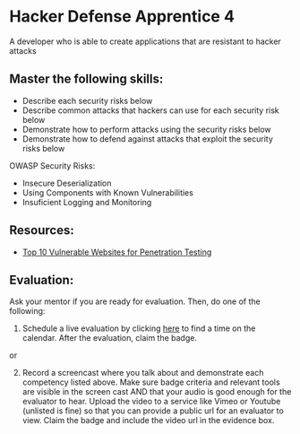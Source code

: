 # Hacker Defense Apprentice 4

A developer who is able to create applications that are resistant to hacker attacks

## Master the following skills:

* Describe each security risks below
* Describe common attacks that hackers can use for each security risk below
* Demonstrate how to perform attacks using the security risks below
* Demonstrate how to defend against attacks that exploit the security risks below

OWASP Security Risks:
* Insecure Deserialization
* Using Components with Known Vulnerabilities
* Insuficient Logging and Monitoring

## Resources:

* [Top 10 Vulnerable Websites for Penetration Testing](https://securitytrails.com/blog/vulnerable-websites-for-penetration-testing)

## Evaluation:

Ask your mentor if you are ready for evaluation. Then, do one of the following:

1. Schedule a live evaluation by clicking [here](http://evals.codex.academy) to find a time on the calendar. After the evaluation, claim the badge.

or

2. Record a screencast where you talk about and demonstrate each competency listed above. Make sure badge criteria and relevant tools are visible in the screen cast AND that your audio is good enough for the evaluator to hear. Upload the video to a service like Vimeo or Youtube (unlisted is fine) so that you can provide a public url for an evaluator to view. Claim the badge and include the video url in the evidence box.
